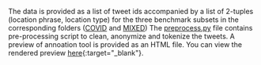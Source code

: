 The data is provided as a list of tweet ids accompanied by a list of 2-tuples (location phrase, location type) for the three benchmark subsets in the corresponding folders ([COVID](COVID) and [MIXED](MIXED))
The [preprocess.py](preprocess.py) file contains pre-processing script to clean, anonymize and tokenize the tweets. 
A preview of annoation tool is provided as an HTML file. You can view the rendered preview [here](https://htmlpreview.github.io/?https://github.com/sarthakksu/finegrained-location-data/blob/main/annotation_tool.html){:target="_blank"}.
